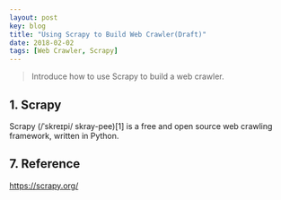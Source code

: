 ```yaml
---
layout: post
key: blog
title: "Using Scrapy to Build Web Crawler(Draft)"
date: 2018-02-02
tags: [Web Crawler, Scrapy]
---
```


> Introduce how to use Scrapy to build a web crawler.

## 1. Scrapy
Scrapy (/ˈskreɪpi/ skray-pee)[1] is a free and open source web crawling framework, written in Python.

## 7. Reference
https://scrapy.org/
